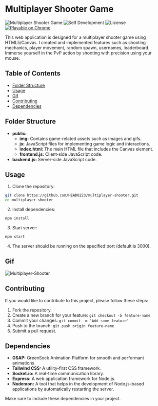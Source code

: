 # Multiplayer Shooter Game

![Multiplayer Shooter Game](https://img.shields.io/badge/Game-Multiplayer_Shooter-brightgreen)
![Self Development](https://img.shields.io/badge/Project-Self_Development-red)
![License](https://img.shields.io/badge/License-MIT-yellow)
[![Playable on Chrome](https://img.shields.io/badge/Playable%20on-Chrome-informational?logo=google-chrome&logoColor=white)](http://localhost:3000/)

This web application is designed for a multiplayer shooter game using HTML5/Canvas. I created and implemented features such as shooting mechanics, player movement, random spawn, usernames, leaderboard. Immerse yourself in the PvP action by shooting with precision using your mouse.

## Table of Contents

-  [Folder Structure](#folder-structure)
-  [Usage](#usage)
-  [Gif](#gif)
-  [Contributing](#contributing)
-  [Dependencies](#dependencies)

## Folder Structure

-  **public:**
   -  **img:** Contains game-related assets such as images and gifs.
   -  **js:** JavaScript files for implementing game logic and interactions.
   -  **index.html:** The main HTML file that includes the Canvas element.
   -  **frontend.js:** Client-side JavaScript code.
-  **backend.js:** Server-side JavaScript code.

## Usage

1. Clone the repository:

```bash
git clone https://github.com/HEAD0223/multiplayer-shooter.git
cd multiplayer-shooter
```

2. Install dependencies:

```bash
npm install
```

3. Start server:

```bash
npm start
```

4. The server should be running on the specified port (default is 3000).

## Gif

![Multiplayer-Shooter](./public/img/Multiplayer-Shooter.gif)

## Contributing

If you would like to contribute to this project, please follow these steps:

1. Fork the repository.
2. Create a new branch for your feature: `git checkout -b feature-name`
3. Commit your changes: `git commit -m 'Add some feature'`
4. Push to the branch: `git push origin feature-name`
5. Submit a pull request.

## Dependencies

-  **GSAP:** GreenSock Animation Platform for smooth and performant animations.
-  **Tailwind CSS:** A utility-first CSS framework.
-  **Socket.io:** A real-time communication library.
-  **Express:** A web application framework for Node.js.
-  **Nodemon:** A tool that helps in the development of Node.js-based applications by automatically restarting the server.

Make sure to include these dependencies in your project.
